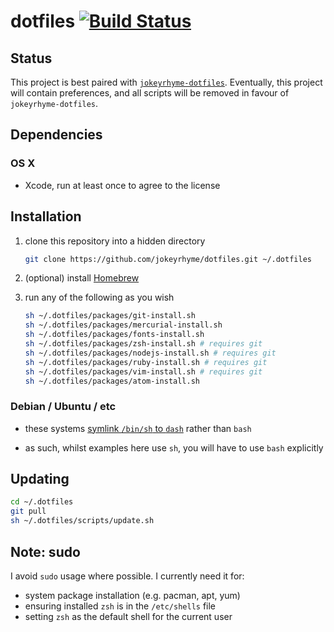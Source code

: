 # dotfiles [![Build Status](https://travis-ci.org/jokeyrhyme/dotfiles.svg?branch=master)](https://travis-ci.org/jokeyrhyme/dotfiles)

## Status

This project is best paired with [`jokeyrhyme-dotfiles`](https://github.com/jokeyrhyme/dotfiles-rs).
Eventually, this project will contain preferences, and all scripts will be removed in favour of `jokeyrhyme-dotfiles`.

## Dependencies

### OS X

* Xcode, run at least once to agree to the license

## Installation

1.  clone this repository into a hidden directory

    ```sh
    git clone https://github.com/jokeyrhyme/dotfiles.git ~/.dotfiles
    ```

2.  (optional) install [Homebrew](https://brew.sh)

3.  run any of the following as you wish

    ```sh
    sh ~/.dotfiles/packages/git-install.sh
    sh ~/.dotfiles/packages/mercurial-install.sh
    sh ~/.dotfiles/packages/fonts-install.sh
    sh ~/.dotfiles/packages/zsh-install.sh # requires git
    sh ~/.dotfiles/packages/nodejs-install.sh # requires git
    sh ~/.dotfiles/packages/ruby-install.sh # requires git
    sh ~/.dotfiles/packages/vim-install.sh # requires git
    sh ~/.dotfiles/packages/atom-install.sh
    ```

### Debian / Ubuntu / etc

* these systems [symlink `/bin/sh` to `dash`](https://wiki.ubuntu.com/DashAsBinSh) rather than `bash`

* as such, whilst examples here use `sh`, you will have to use `bash` explicitly

## Updating

```sh
cd ~/.dotfiles
git pull
sh ~/.dotfiles/scripts/update.sh
```

## Note: sudo

I avoid `sudo` usage where possible. I currently need it for:

* system package installation (e.g. pacman, apt, yum)
* ensuring installed `zsh` is in the `/etc/shells` file
* setting `zsh` as the default shell for the current user
